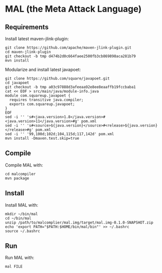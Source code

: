 # MAL (the Meta Attack Language)

## Requirements

Install latest maven-jlink-plugin:
```
git clone https://github.com/apache/maven-jlink-plugin.git
cd maven-jlink-plugin
git checkout -b tmp d474b2d0c664faee2500fb3cb869898aca281b79
mvn install
```

Modularize and install latest javapoet:
```
git clone https://github.com/square/javapoet.git
cd javapoet
git checkout -b tmp a03c97888d3afeeaa92e8ee8eaaffb19fccbaba1
cat << EOF > src/main/java/module-info.java
module com.squareup.javapoet {
  requires transitive java.compiler;
  exports com.squareup.javapoet;
}
EOF
sed -i '' 's#<java.version>1.8</java.version>#<java.version>11</java.version>#g' pom.xml
sed -i '' 's#<source>${java.version}</source>#<release>${java.version}</release>#g' pom.xml
sed -i '' '99,100d;102d;104,115d;117,142d' pom.xml
mvn install -Dmaven.test.skip=true
```

## Compile

Compile MAL with:
```
cd malcompiler
mvn package
```

## Install

Install MAL with:
```
mkdir ~/bin/mal
cd ~/bin/mal
unzip /path/to/malcomplier/mal.img/target/mal.img-0.1.0-SNAPSHOT.zip
echo 'export PATH="$PATH:$HOME/bin/mal/bin"' >> ~/.bashrc
source ~/.bashrc
```

## Run

Run MAL with:
```
mal FILE
```

